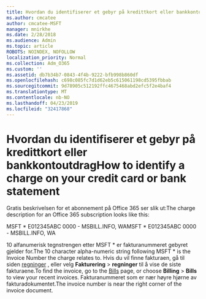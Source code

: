 ```yaml
---
title: Hvordan du identifiserer et gebyr på kredittkort eller bankkontoutdrag
ms.author: cmcatee
author: cmcatee-MSFT
manager: mnirkhe
ms.date: 2/28/2018
ms.audience: Admin
ms.topic: article
ROBOTS: NOINDEX, NOFOLLOW
localization_priority: Normal
ms.collection: Adm_O365
ms.custom: ''
ms.assetid: db7b34b7-0843-4f4b-9222-bfb998b860df
ms.openlocfilehash: c698c085fc7d1d62eb5c615061198cd5395fbbab
ms.sourcegitcommit: 9d78905c512192ffc4675468abd2efc5f2e4baf4
ms.translationtype: MT
ms.contentlocale: nb-NO
ms.lasthandoff: 04/23/2019
ms.locfileid: "32417868"
---
```

# <a name="how-to-identify-a-charge-on-your-credit-card-or-bank-statement"></a><span data-ttu-id="98a79-102">Hvordan du identifiserer et gebyr på kredittkort eller bankkontoutdrag</span><span class="sxs-lookup"><span data-stu-id="98a79-102">How to identify a charge on your credit card or bank statement</span></span>

<span data-ttu-id="98a79-103">Gratis beskrivelsen for et abonnement på Office 365 ser slik ut:</span><span class="sxs-lookup"><span data-stu-id="98a79-103">The charge description for an Office 365 subscription looks like this:</span></span>
  
<span data-ttu-id="98a79-104">MSFT \* E012345ABC 0000 - MSBILL.INFO, WA</span><span class="sxs-lookup"><span data-stu-id="98a79-104">MSFT \* E012345ABC 0000 - MSBILL.INFO, WA</span></span>
  
<span data-ttu-id="98a79-105">10 alfanumerisk tegnstrengen etter MSFT \* er fakturanummeret gebyret gjelder for.</span><span class="sxs-lookup"><span data-stu-id="98a79-105">The 10 character alpha-numeric string following MSFT \* is the Invoice Number the charge relates to.</span></span> <span data-ttu-id="98a79-106">Hvis du vil finne fakturaen, gå til siden [regninger](https://go.microsoft.com/fwlink/p/?linkid=848039) , eller velg **Fakturering** \> **regninger** til å vise de siste fakturaene.</span><span class="sxs-lookup"><span data-stu-id="98a79-106">To find the invoice, go to the [Bills](https://go.microsoft.com/fwlink/p/?linkid=848039) page, or choose **Billing** \> **Bills** to view your recent invoices.</span></span> <span data-ttu-id="98a79-107">Fakturanummeret som er nær høyre hjørne av fakturadokumentet.</span><span class="sxs-lookup"><span data-stu-id="98a79-107">The invoice number is near the right corner of the invoice document.</span></span> 
  

